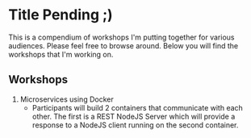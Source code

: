 # Title Pending ;)
This is a compendium of workshops I'm putting together for various audiences. Please feel free to browse around. Below you will find the workshops that I'm working on.

## Workshops
1. Microservices using Docker
   * Participants will build 2 containers that communicate with each other. The first is a REST NodeJS Server which will provide a response to a NodeJS client running on the second container.
  
  
